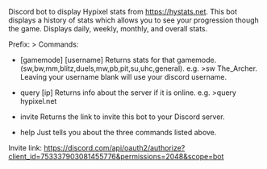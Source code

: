 Discord bot to display Hypixel stats from https://hystats.net.
This bot displays a history of stats which allows you to see your progression though the game.
Displays daily, weekly, monthly, and overall stats.

Prefix: >
Commands:

- [gamemode] [username]
Returns stats for that gamemode.
(sw,bw,mm,blitz,duels,mw,pb,pit,su,uhc,general).
e.g. >sw The_Archer.
Leaving your username blank will use your discord username.

- query [ip]
Returns info about the server if it is online.
e.g. >query hypixel.net

- invite
Returns the link to invite this bot to your Discord server.

- help
Just tells you about the three commands listed above.


Invite link: https://discord.com/api/oauth2/authorize?client_id=753337903081455776&permissions=2048&scope=bot

